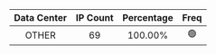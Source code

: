 | Data Center | IP Count | Percentage | Freq |
|:------------:|:--------:|:-----------:|:-----:|
| OTHER | 69 | 100.00% | 🟢 |